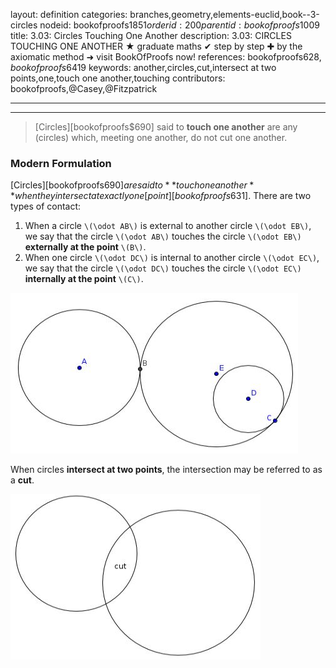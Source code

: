 layout: definition
categories: branches,geometry,elements-euclid,book--3-circles
nodeid: bookofproofs$1851
orderid: 200
parentid: bookofproofs$1009
title: 3.03: Circles Touching One Another
description: 3.03: CIRCLES TOUCHING ONE ANOTHER &#9733; graduate maths &#10004; step by step &#10010; by the axiomatic method &#10140; visit BookOfProofs now!
references: bookofproofs$628,bookofproofs$6419
keywords: another,circles,cut,intersect at two points,one,touch one another,touching
contributors: bookofproofs,@Casey,@Fitzpatrick

---


---



> [Circles][bookofproofs$690] said to **touch one another** are any (circles) which, meeting one another, do not cut one another.

### Modern Formulation


[Circles][bookofproofs$690] are said to **touch one another** when they intersect at exactly one [point][bookofproofs$631]. There are two types of contact:
1. When a circle `\(\odot AB\)` is external to another circle `\(\odot EB\)`, we say that the circle `\(\odot AB\)` touches the circle `\(\odot EB\)` **externally at the point** `\(B\)`.
1. When one circle  `\(\odot DC\)` is internal to another circle `\(\odot EC\)`, we say that the circle `\(\odot DC\)` touches the circle `\(\odot EC\)` **internally at the point** `\(C\)`.


![Fig7p1p2](https://github.com/bookofproofs/bookofproofs.github.io/blob/main/_sources/_assets/images/examples/Fig7p1p2.jpg?raw=true)


When circles **intersect at two points**, the intersection may be referred to as a **cut**.


![cut](https://github.com/bookofproofs/bookofproofs.github.io/blob/main/_sources/_assets/images/examples/cut.jpg?raw=true)

